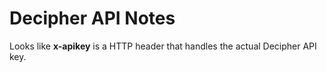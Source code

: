 # Decipher API Notes

Looks like **x-apikey** is a HTTP header that handles the actual Decipher API key.


